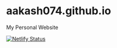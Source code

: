 # aakash074.github.io
My Personal Website

[![Netlify Status](https://api.netlify.com/api/v1/badges/4aaa0d57-d95f-41b3-b7d2-e1682edf0218/deploy-status)](https://app.netlify.com/sites/modest-easley-00418a/deploys)
